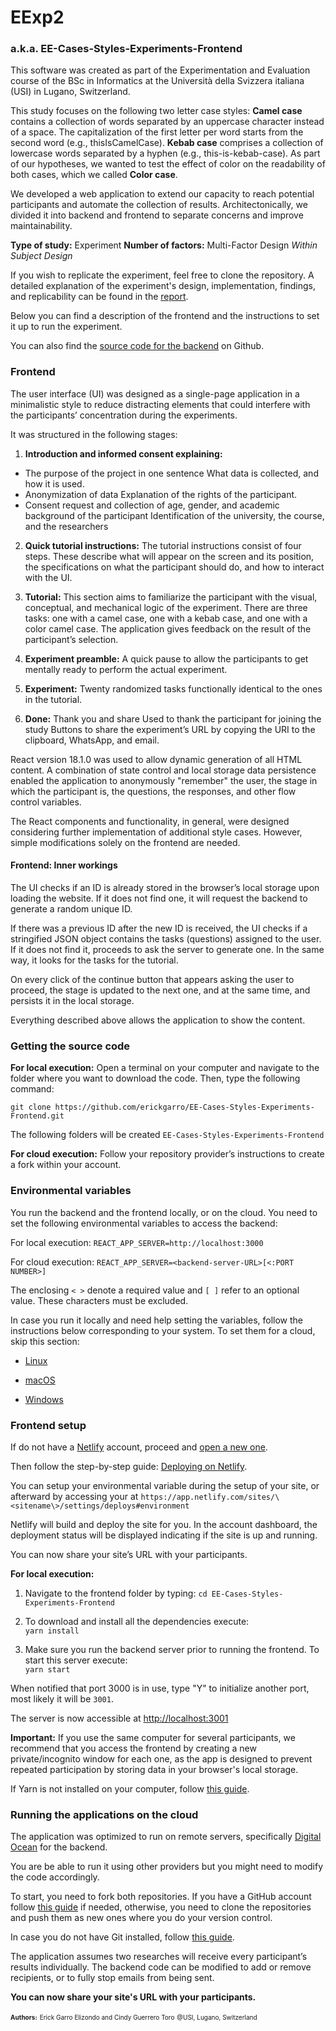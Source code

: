 # EExp2  

### a.k.a. EE-Cases-Styles-Experiments-Frontend

This software was created as part of the Experimentation and Evaluation course of the BSc in Informatics at the Università della Svizzera italiana (USI) in Lugano, Switzerland.

This study focuses on the following two letter case styles: **Camel case** contains a collection of words separated by an uppercase character instead of a space. The capitalization of the first letter per word starts from the second word (e.g., thisIsCamelCase). **Kebab case**  comprises a collection of lowercase words separated by a hyphen (e.g., this-is-kebab-case). As part of our hypotheses, we wanted to test the effect of color on the readability of both cases, which we called **Color case**.

We developed a web application to extend our capacity to reach potential participants and automate the collection of results. Architectonically, we divided it into backend and frontend to separate concerns and improve maintainability.

**Type of study:** Experiment
**Number of factors:** Multi-Factor Design
_Within Subject Design_

If you wish to replicate the experiment, feel free to clone the repository. A detailed explanation of the experiment's design, implementation, findings, and replicability can be found in the [report](https://github.com/erickgarro/EE-Cases-Styles-Experiments-Frontend/blob/master/report/Garro%20and%20Guerrero%20-%20camelCase%20vs%20kebab-case%20Experiment%20Report.pdf).

Below you can find a description of the frontend and the instructions to set it up to run the experiment.

You can also find the [source code for the backend](https://github.com/erickgarro/EE-Cases-Styles-Experiments-Backend) on Github.

### Frontend

The user interface (UI) was designed as a single-page application in a minimalistic style to reduce distracting elements that could interfere with the participants’ concentration during the experiments.

It was structured in the following stages:

1. **Introduction and informed consent explaining:**

- The purpose of the project in one sentence What data is collected, and how it is used.
- Anonymization of data Explanation of the rights of the participant.
- Consent request and collection of age, gender, and academic background of the participant Identification of the university, the course, and the researchers

2. **Quick tutorial instructions:**
The tutorial instructions consist of four steps. These describe what will appear on the screen and its position, the specifications on what the participant should do, and how to interact with the UI.

3. **Tutorial:**
This section aims to familiarize the participant with the visual, conceptual, and mechanical logic of the experiment. There are three tasks: one with a camel case, one with a kebab case, and one with a color camel case. The application gives feedback on the result of the participant’s selection.

4. **Experiment preamble:**
A quick pause to allow the participants to get mentally ready to perform the actual experiment.

5. **Experiment:**
Twenty randomized tasks functionally identical to the ones in the tutorial.

6. **Done:**
Thank you and share Used to thank the participant for joining the study Buttons to share the experiment’s URL by copying the URI to the clipboard, WhatsApp, and email.

React version 18.1.0 was used to allow dynamic generation of all HTML content. A combination of state control and local storage data persistence enabled the application to anonymously "remember" the user, the stage in which the participant is, the questions, the responses, and other flow control variables.

The React components and functionality, in general, were designed considering further implementation of additional style cases. However, simple modifications solely on the frontend are needed.

#### Frontend: Inner workings

The UI checks if an ID is already stored in the browser’s local storage upon loading the website. If it does not find one, it will request the backend to generate a random unique ID.

If there was a previous ID after the new ID is received, the UI checks if a stringified JSON object contains the tasks (questions) assigned to the user. If it does not find it, proceeds to ask the server to generate one. In the same way, it looks for the tasks for the tutorial.

On every click of the continue button that appears asking the user to proceed, the stage is updated to the next one, and at the same time, and persists it in the local storage.

Everything described above allows the application to show the content.

### Getting the source code

**For local execution:**
Open a terminal on your computer and navigate to the folder where you want to download the code. Then, type the following command:

`git clone https://github.com/erickgarro/EE-Cases-Styles-Experiments-Frontend.git`

The following folders will be created
`EE-Cases-Styles-Experiments-Frontend`

**For cloud execution:**
Follow your repository provider’s instructions to create a fork within your account.

### Environmental variables

You run the backend and the frontend locally, or on the cloud. You need to set the following environmental variables to access the backend:

For local execution:
`REACT_APP_SERVER=http://localhost:3000`

For cloud execution:
`REACT_APP_SERVER=<backend-server-URL>[<:PORT NUMBER>]`

The enclosing `< >` denote a required value and `[ ]` refer to an optional value. These characters must be excluded.

In case you run it locally and need help setting the variables, follow the instructions below corresponding to your system. To set them for a cloud, skip this section:

- [Linux](https://www.alibabacloud.com/blog/a-guide-on-environment-variable-configuration-in-linux_59842)

- [macOS](https://support.apple.com/guide/terminal/use-environment-variables-apd382cc5fa-4f58-4449-b20a-41c53c006f8f/mac)

- [Windows](https://docs.oracle.com/en/database/oracle/machine-learning/oml4r/1.5.1/oread/creating-and-modifying-environment-variables-on-windows.html)

### Frontend setup  

If do not have a [Netlify](https://netlify.com) account, proceed and [open a new one](https://app.netlify.com/signup).

Then follow the step-by-step guide: [Deploying on Netlify](https://www.netlify.com/blog/2016/09/29/a-step-by-step-guide-deploying-on-netlify/).

You can setup your environmental variable during the setup of your site, or afterward by accessing your at
`https://app.netlify.com/sites/\<sitename\>/settings/deploys#environment`

Netlify will build and deploy the site for you. In the account dashboard, the deployment status will be displayed indicating if the site is up and running.

You can now share your site’s URL with your participants.  

**For local execution:**

1. Navigate to the frontend folder by typing:
   `cd EE-Cases-Styles-Experiments-Frontend`

2. To download and install all the dependencies execute:  
    `yarn install`

3. Make sure you run the backend server prior to running the frontend. To start this server execute:  
    `yarn start`  

When notified that port 3000 is in use, type "Y" to initialize another port, most likely it will be `3001`.

The server is now accessible at [http://localhost:3001](http://localhost:3001)

**Important:** If you use the same computer for several participants, we recommend that you access the frontend by creating a new private/incognito window for each one, as the app is designed to prevent repeated participation by storing data in your browser's local storage.

If Yarn is not installed on your computer, follow [this guide](https://classic.yarnpkg.com/lang/en/docs/install).

### Running the applications on the cloud

The application was optimized to run on remote servers, specifically [Digital Ocean](https://digitalocea.com/) for the backend.

You are be able to run it using other providers but you might need to modify the code accordingly.

To start, you need to fork both repositories. If you have a GitHub account follow [this guide](https://docs.github.com/en/get-started/quickstart/fork-a-repo) if needed, otherwise, you need to clone the repositories and push them as new ones where you do your version control.

In case you do not have Git installed, follow [this guide](https://github.com/git-guides/install-git).

The application assumes two researches will receive every participant’s results individually. The backend code can be modified to add or remove recipients, or to fully stop emails from being sent.

**You can now share your site's URL with your participants.**

 <font size="1"> **Authors:**</font>
 <font size="1">Erick Garro Elizondo and Cindy Guerrero Toro</font>
 <font size="1">@USI, Lugano, Switzerland</font>
